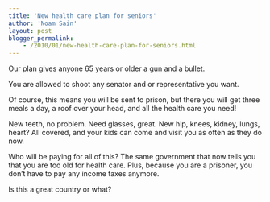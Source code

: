 ```yaml
---
title: 'New health care plan for seniors'
author: 'Noam Sain'
layout: post
blogger_permalink:
    - /2010/01/new-health-care-plan-for-seniors.html
---
```


Our plan gives anyone 65 years or older a gun and a bullet.  
  
You are allowed to shoot any senator and or representative you want.

Of course, this means you will be sent to prison, but there you will get three meals a day, a roof over your head, and all the health care you need!

New teeth, no problem. Need glasses, great. New hip, knees, kidney, lungs, heart? All covered, and your kids can come and visit you as often as they do now.

Who will be paying for all of this? The same government that now tells you that you are too old for health care. Plus, because you are a prisoner, you don’t have to pay any income taxes anymore.

Is this a great country or what?